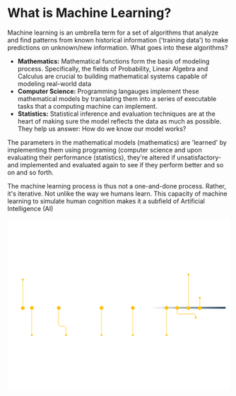 # What is Machine Learning?

Machine learning is an umbrella term for a set of algorithms that analyze and find patterns from known historical information ('training data') to make predictions on unknown/new information. What goes into these algorithms?

- **Mathematics:** Mathematical functions form the basis of modeling process. Specifically, the fields of Probability, Linear Algebra and Calculus are crucial to building mathematical systems capable of modeling real-world data
- **Computer Science:** Programming langauges implement these mathematical models by translating them into a series of executable tasks that a computing machine can implement.
- **Statistics:** Statistical inference and evaluation techniques are at the heart of making sure the model reflects the data as much as possible. They help us answer: How do we know our model works?

The parameters in the mathematical models (mathematics) are 'learned' by implementing them using programing (computer science and upon evaluating their performance (statistics), they're altered if unsatisfactory-and implemented and evaluated again to see if they perform better and so on and so forth.

The machine learning process is thus not a one-and-done process. Rather, it's iterative. Not unlike the way we humans learn. This capacity of machine learning to simulate human cognition makes it a subfield of Artificial Intelligence (AI)

![](./images/02.svg)